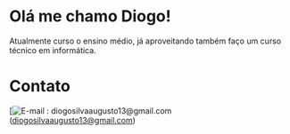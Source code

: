 # Olá me chamo Diogo!

Atualmente curso o ensino médio, já aproveitando também faço um curso técnico em informática.

# Contato

[![E-mail : diogosilvaaugusto13@gmail.com](https://img.shields.io/badge/Gmail-D14836?style=for-the-badge&logo=gmail&logoColor=white)(diogosilvaaugusto13@gmail.com)
